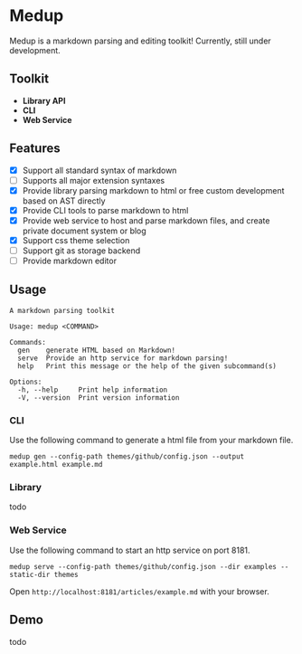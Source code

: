 # Medup
Medup is a markdown parsing and editing toolkit! Currently, still under development.

## Toolkit
* **Library API**
* **CLI**
* **Web Service**

## Features
* [x] Support all standard syntax of markdown
* [ ] Supports all major extension syntaxes
* [x] Provide library parsing markdown to html or free custom development based on AST directly
* [x] Provide CLI tools to parse markdown to html
* [x] Provide web service to host and parse markdown files, and create private document system or blog
* [x] Support css theme selection
* [ ] Support git as storage backend
* [ ] Provide markdown editor

## Usage
```
A markdown parsing toolkit

Usage: medup <COMMAND>

Commands:
  gen    generate HTML based on Markdown!
  serve  Provide an http service for markdown parsing!
  help   Print this message or the help of the given subcommand(s)

Options:
  -h, --help     Print help information
  -V, --version  Print version information
```

### CLI

Use the following command to generate a html file from your markdown file.
```
medup gen --config-path themes/github/config.json --output example.html example.md
```

### Library
todo

### Web Service

Use the following command to start an http service on port 8181.
```
medup serve --config-path themes/github/config.json --dir examples --static-dir themes
```

Open `http://localhost:8181/articles/example.md` with your browser.

## Demo
todo
